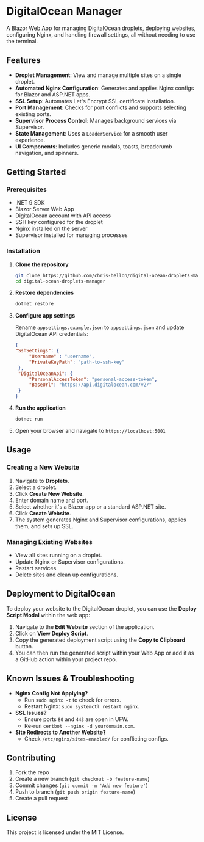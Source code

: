 # DigitalOcean Manager

A Blazor Web App for managing DigitalOcean droplets, deploying websites, configuring Nginx, and handling firewall settings, all without needing to use the terminal.

## Features

- **Droplet Management**: View and manage multiple sites on a single droplet.
- **Automated Nginx Configuration**: Generates and applies Nginx configs for Blazor and ASP.NET apps.
- **SSL Setup**: Automates Let's Encrypt SSL certificate installation.
- **Port Management**: Checks for port conflicts and supports selecting existing ports.
- **Supervisor Process Control**: Manages background services via Supervisor.
- **State Management**: Uses a `LoaderService` for a smooth user experience.
- **UI Components**: Includes generic modals, toasts, breadcrumb navigation, and spinners.

## Getting Started

### Prerequisites

- .NET 9 SDK
- Blazor Server Web App
- DigitalOcean account with API access
- SSH key configured for the droplet
- Nginx installed on the server
- Supervisor installed for managing processes

### Installation

1. **Clone the repository**

   ```sh
   git clone https://github.com/chris-hellon/digital-ocean-droplets-manager.git
   cd digital-ocean-droplets-manager
   ```

2. **Restore dependencies**

   ```sh
   dotnet restore
   ```

3. **Configure app settings**

   Rename `appsettings.example.json` to `appsettings.json` and update DigitalOcean API credentials:

   ```json
   {
   "SshSettings": {
        "Username" : "username",
        "PrivateKeyPath": "path-to-ssh-key"
    },
    "DigitalOceanApi": {
        "PersonalAccessToken": "personal-access-token",
        "BaseUrl": "https://api.digitalocean.com/v2/"
    }
   }
   ```

4. **Run the application**

   ```sh
   dotnet run
   ```

5. Open your browser and navigate to `https://localhost:5001`

## Usage

### Creating a New Website

1. Navigate to **Droplets**.
2. Select a droplet.
3. Click **Create New Website**.
4. Enter domain name and port.
5. Select whether it's a Blazor app or a standard ASP.NET site.
6. Click **Create Website**.
7. The system generates Nginx and Supervisor configurations, applies them, and sets up SSL.

### Managing Existing Websites

- View all sites running on a droplet.
- Update Nginx or Supervisor configurations.
- Restart services.
- Delete sites and clean up configurations.

## Deployment to DigitalOcean

To deploy your website to the DigitalOcean droplet, you can use the **Deploy Script Modal** within the web app:

1. Navigate to the **Edit Website** section of the application.
2. Click on **View Deploy Script**.
3. Copy the generated deployment script using the **Copy to Clipboard** button.
4. You can then run the generated script within your Web App or add it as a GitHub action within your project repo.

## Known Issues & Troubleshooting

- **Nginx Config Not Applying?**
  - Run `sudo nginx -t` to check for errors.
  - Restart Nginx: `sudo systemctl restart nginx`.
- **SSL Issues?**
  - Ensure ports `80` and `443` are open in UFW.
  - Re-run `certbot --nginx -d yourdomain.com`.
- **Site Redirects to Another Website?**
  - Check `/etc/nginx/sites-enabled/` for conflicting configs.

## Contributing

1. Fork the repo
2. Create a new branch (`git checkout -b feature-name`)
3. Commit changes (`git commit -m 'Add new feature'`)
4. Push to branch (`git push origin feature-name`)
5. Create a pull request

## License

This project is licensed under the MIT License.
